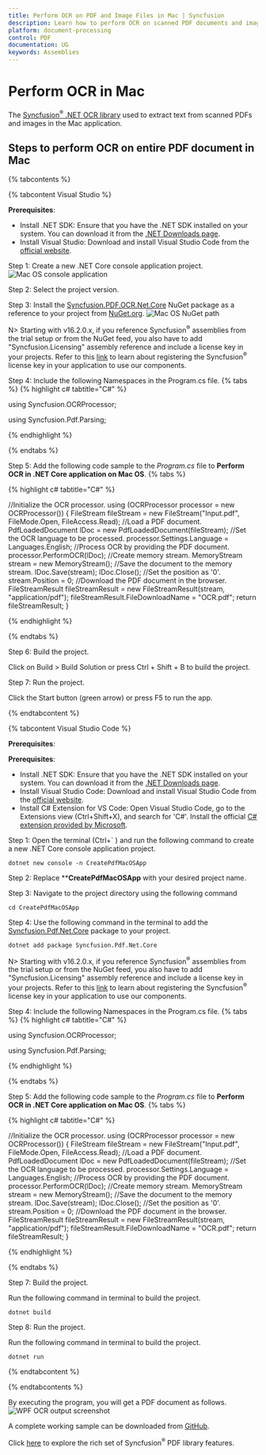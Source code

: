 ```yaml
---
title: Perform OCR on PDF and Image Files in Mac | Syncfusion
description: Learn how to perform OCR on scanned PDF documents and images in WPF with different Tesseract versions using Syncfusion .NET OCR library. 
platform: document-processing
control: PDF
documentation: UG
keywords: Assemblies
--- 
```


# Perform OCR in Mac 

The [Syncfusion<sup>&reg;</sup> .NET OCR library](https://www.syncfusion.com/document-processing/pdf-framework/net/pdf-library/ocr-process) used to extract text from scanned PDFs and images in the Mac application.

## Steps to perform OCR on entire PDF document in Mac

{% tabcontents %}

{% tabcontent Visual Studio %}

**Prerequisites**:

* Install .NET SDK: Ensure that you have the .NET SDK installed on your system. You can download it from the [.NET Downloads page](https://dotnet.microsoft.com/en-us/download).
* Install Visual Studio: Download and install Visual Studio Code from the [official website](https://code.visualstudio.com/download).

Step 1: Create a new .NET Core console application project.
![Mac OS console application](OCR-Images/Mac_OS_Console.png)

Step 2: Select the project version.

Step 3: Install the [Syncfusion.PDF.OCR.Net.Core](https://www.nuget.org/packages/Syncfusion.PDF.OCR.Net.Core) NuGet package as a reference to your project from [NuGet.org](https://www.nuget.org/).
![Mac OS NuGet path](OCR-Images/Mac_OS_NuGet_path.png)

N> Starting with v16.2.0.x, if you reference Syncfusion<sup>&reg;</sup> assemblies from the trial setup or from the NuGet feed, you also have to add "Syncfusion.Licensing" assembly reference and include a license key in your projects. Refer to this [link](https://help.syncfusion.com/common/essential-studio/licensing/overview) to learn about registering the Syncfusion<sup>&reg;</sup> license key in your application to use our components.

Step 4: Include the following Namespaces in the Program.cs file.
{% tabs %}
{% highlight c# tabtitle="C#" %}

using Syncfusion.OCRProcessor;

using Syncfusion.Pdf.Parsing;

{% endhighlight %}

{% endtabs %}

Step 5: Add the following code sample to the *Program.cs* file to **Perform OCR in .NET Core application on Mac OS**.
{% tabs %}

{% highlight c# tabtitle="C#" %}

//Initialize the OCR processor.
using (OCRProcessor processor = new OCRProcessor())
{
   FileStream fileStream = new FileStream("Input.pdf", FileMode.Open, FileAccess.Read);
   //Load a PDF document.
   PdfLoadedDocument lDoc = new PdfLoadedDocument(fileStream);
   //Set the OCR language to be processed.
   processor.Settings.Language = Languages.English;
   //Process OCR by providing the PDF document.
   processor.PerformOCR(lDoc);
   //Create memory stream.
   MemoryStream stream = new MemoryStream();
   //Save the document to the memory stream.
   lDoc.Save(stream);
   lDoc.Close();
   //Set the position as '0'.
   stream.Position = 0;
   //Download the PDF document in the browser.
   FileStreamResult fileStreamResult = new FileStreamResult(stream, "application/pdf");
   fileStreamResult.FileDownloadName = "OCR.pdf";
   return fileStreamResult;
}

{% endhighlight %}

{% endtabs %}

Step 6: Build the project.

Click on Build > Build Solution or press Ctrl + Shift + B to build the project.

Step 7: Run the project.

Click the Start button (green arrow) or press F5 to run the app.

{% endtabcontent %}

{% tabcontent Visual Studio Code %}

**Prerequisites**:

**Prerequisites**:

* Install .NET SDK: Ensure that you have the .NET SDK installed on your system. You can download it from the [.NET Downloads page](https://dotnet.microsoft.com/en-us/download).
* Install Visual Studio Code: Download and install Visual Studio Code from the [official website](https://code.visualstudio.com/download).
* Install C# Extension for VS Code: Open Visual Studio Code, go to the Extensions view (Ctrl+Shift+X), and search for 'C#'. Install the official [C# extension provided by Microsoft](https://marketplace.visualstudio.com/items?itemName=ms-dotnettools.csharp).

Step 1: Open the terminal (Ctrl+` ) and run the following command to create a new .NET Core console application project.

```
dotnet new console -n CreatePdfMacOSApp
```
Step 2: Replace ****CreatePdfMacOSApp** with your desired project name.

Step 3: Navigate to the project directory using the following command

```
cd CreatePdfMacOSApp
```
Step 4: Use the following command in the terminal to add the [Syncfusion.Pdf.Net.Core](https://www.nuget.org/packages/Syncfusion.pdf.Net.Core) package to your project.

```
dotnet add package Syncfusion.Pdf.Net.Core
```
N> Starting with v16.2.0.x, if you reference Syncfusion<sup>&reg;</sup> assemblies from the trial setup or from the NuGet feed, you also have to add "Syncfusion.Licensing" assembly reference and include a license key in your projects. Refer to this [link](https://help.syncfusion.com/common/essential-studio/licensing/overview) to learn about registering the Syncfusion<sup>&reg;</sup> license key in your application to use our components.

Step 4: Include the following Namespaces in the Program.cs file.
{% tabs %}
{% highlight c# tabtitle="C#" %}

using Syncfusion.OCRProcessor;

using Syncfusion.Pdf.Parsing;

{% endhighlight %}

{% endtabs %}

Step 5: Add the following code sample to the *Program.cs* file to **Perform OCR in .NET Core application on Mac OS**.
{% tabs %}

{% highlight c# tabtitle="C#" %}

//Initialize the OCR processor.
using (OCRProcessor processor = new OCRProcessor())
{
   FileStream fileStream = new FileStream("Input.pdf", FileMode.Open, FileAccess.Read);
   //Load a PDF document.
   PdfLoadedDocument lDoc = new PdfLoadedDocument(fileStream);
   //Set the OCR language to be processed.
   processor.Settings.Language = Languages.English;
   //Process OCR by providing the PDF document.
   processor.PerformOCR(lDoc);
   //Create memory stream.
   MemoryStream stream = new MemoryStream();
   //Save the document to the memory stream.
   lDoc.Save(stream);
   lDoc.Close();
   //Set the position as '0'.
   stream.Position = 0;
   //Download the PDF document in the browser.
   FileStreamResult fileStreamResult = new FileStreamResult(stream, "application/pdf");
   fileStreamResult.FileDownloadName = "OCR.pdf";
   return fileStreamResult;
}

{% endhighlight %}

{% endtabs %}

Step 7: Build the project.

Run the following command in terminal to build the project.

```
dotnet build
```

Step 8: Run the project.

Run the following command in terminal to build the project.

```
dotnet run
```
{% endtabcontent %}

{% endtabcontents %}

By executing the program, you will get a PDF document as follows. 
![WPF OCR output screenshot](OCR-Images/Output.png)

A complete working sample can be downloaded from [GitHub](https://github.com/SyncfusionExamples/OCR-csharp-examples/tree/master/Mac).

Click [here](https://www.syncfusion.com/document-processing/pdf-framework/net) to explore the rich set of Syncfusion<sup>&reg;</sup> PDF library features.

